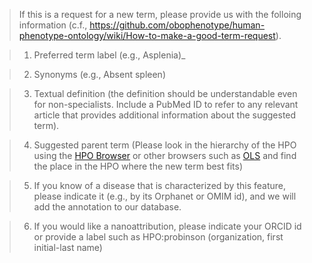 >If this is a request for a new term, please provide us with the folloing information (c.f., https://github.com/obophenotype/human-phenotype-ontology/wiki/How-to-make-a-good-term-request).

>1. Preferred term label (e.g., Asplenia)_


>2. Synonyms (e.g., Absent spleen)


>3. Textual definition (the definition should be understandable even for non-specialists. Include a PubMed ID to refer to any relevant article that provides additional information about the suggested term).


>4. Suggested parent term (Please look in the hierarchy of the HPO using the [HPO Browser](http://compbio.charite.de/hpoweb/showterm?id=HP:0000118) or other browsers such as [OLS](http://www.ebi.ac.uk/ols/ontologies/hp) and find the place in the HPO where the new term best fits)


>5. If you know of a disease that is characterized by this feature, please indicate it (e.g., by its Orphanet or OMIM id), and we will add the annotation to our database.


>6. If you would like a nanoattribution, please indicate your ORCID id or provide a label such as HPO:probinson (organization, first initial-last name)

